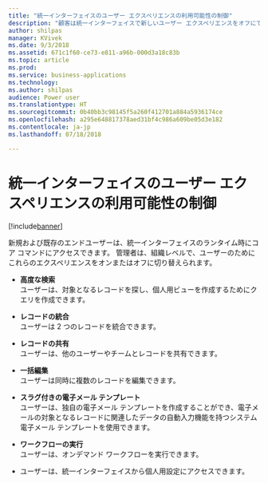 ```yaml
---
title: "統一インターフェイスのユーザー エクスペリエンスの利用可能性の制御"
description: "顧客は統一インターフェイスで新しいユーザー エクスペリエンスをオフにできます"
author: shilpas
manager: KVivek
ms.date: 9/3/2018
ms.assetid: 671c1f60-ce73-e811-a96b-000d3a18c83b
ms.topic: article
ms.prod: 
ms.service: business-applications
ms.technology: 
ms.author: shilpas
audience: Power user
ms.translationtype: HT
ms.sourcegitcommit: 0b40bb3c98145f5a260f412701a884a5936174ce
ms.openlocfilehash: a295e648817378aed31bf4c986a609be05d3e182
ms.contentlocale: ja-jp
ms.lasthandoff: 07/18/2018

---
```

# <a name="control-availability-of-user-experiences-on-unified-interface"></a>統一インターフェイスのユーザー エクスペリエンスの利用可能性の制御


[!include[banner](../../includes/banner.md)]

新規および既存のエンドユーザーは、統一インターフェイスのランタイム時にコア コマンドにアクセスできます。 管理者は、組織レベルで、ユーザーのためにこれらのエクスペリエンスをオンまたはオフに切り替えられます。 

- **高度な検索**<br>ユーザーは、対象となるレコードを探し、個人用ビューを作成するためにクエリを作成できます。

- **レコードの統合**<br>ユーザーは 2 つのレコードを統合できます。

- **レコードの共有**<br>ユーザーは、他のユーザーやチームとレコードを共有できます。

- **一括編集**<br>ユーザーは同時に複数のレコードを編集できます。

- **スラグ付きの電子メール テンプレート**<br>ユーザーは、独自の電子メール テンプレートを作成することができ、電子メールの対象となるレコードに関連したデータの自動入力機能を持つシステム電子メール テンプレートを使用できます。

- **ワークフローの実行**<br>ユーザーは、オンデマンド ワークフローを実行できます。

- ユーザーは、統一インターフェイスから個人用設定にアクセスできます。


